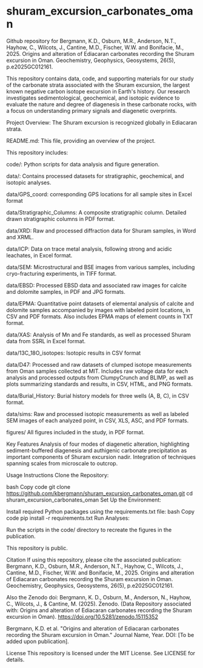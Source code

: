 # shuram_excursion_carbonates_oman
Github repository for Bergmann, K.D., Osburn, M.R., Anderson, N.T., Hayhow, C., Wilcots, J., Cantine, M.D., Fischer, W.W. and Bonifacie, M., 2025. Origins and alteration of Ediacaran carbonates recording the Shuram excursion in Oman. Geochemistry, Geophysics, Geosystems, 26(5), p.e2025GC012161.

This repository contains data, code, and supporting materials for our study of the carbonate strata associated with the Shuram excursion, the largest known negative carbon isotope excursion in Earth's history. Our research investigates sedimentological, geochemical, and isotopic evidence to evaluate the nature and degree of diagenesis in these carbonate rocks, with a focus on understanding primary signals and diagenetic overprints.

Project Overview:
The Shuram excursion is recognized globally in Ediacaran strata. 

README.md: This file, providing an overview of the project.

This repository includes:

code/: Python scripts for data analysis and figure generation.

data/: Contains processed datasets for stratigraphic, geochemical, and isotopic analyses.

data/GPS_coord: corresponding GPS locations for all sample sites in Excel format

data/Stratigraphic_Columns:
A composite stratigraphic column. Detailed drawn stratigraphic columns in PDF format.

data/XRD:
Raw and processed diffraction data for Shuram samples, in Word and XRML.

data/ICP:
Data on trace metal analysis, following strong and acidic leachates, in Excel format.

data/SEM:
Microstructural and BSE images from various samples, including cryo-fracturing experiments, in TIFF format.

data/EBSD:
Processed EBSD data and associated raw images for calcite and dolomite samples, in PDF and JPG formats.

data/EPMA:
Quantitative point datasets of elemental analysis of calcite and dolomite samples accompanied by images with labeled point locations, in CSV and PDF formats. Also includes EPMA maps of element counts in TXT format.

data/XAS:
Analysis of Mn and Fe standards, as well as processed Shuram data from SSRL in Excel format.

data/13C_18O_isotopes:
Isotopic results in CSV format

data/D47:
Processed and raw datasets of clumped isotope measurements from Oman samples collected at MIT. Includes raw voltage data for each analysis and processed outputs from ClumpyCrunch and BLIMP, as well as plots summarizing standards and results, in CSV, HTML, and PNG formats.

data/Burial_History:
Burial history models for three wells (A, B, C), in CSV format.

data/sims:
Raw and processed isotopic measurements as well as labeled SEM images of each analyzed point, in CSV, XLS, ASC, and PDF formats.

figures/
All figures included in the study, in PDF format.

Key Features
Analysis of four modes of diagenetic alteration, highlighting sediment-buffered diagenesis and authigenic carbonate precipitation as important components of Shuram excursion nadir.
Integration of techniques spanning scales from microscale to outcrop.

Usage Instructions
Clone the Repository:

bash
Copy code
git clone https://github.com/kbergmann/shuram_excursion_carbonates_oman.git
cd shuram_excursion_carbonates_oman
Set Up the Environment:

Install required Python packages using the requirements.txt file:
bash
Copy code
pip install -r requirements.txt
Run Analyses:

Run the scripts in the code/ directory to recreate the figures in the publication.

This repository is public.

Citation
If using this repository, please cite the associated publication: Bergmann, K.D., Osburn, M.R., Anderson, N.T., Hayhow, C., Wilcots, J., Cantine, M.D., Fischer, W.W. and Bonifacie, M., 2025. Origins and alteration of Ediacaran carbonates recording the Shuram excursion in Oman. Geochemistry, Geophysics, Geosystems, 26(5), p.e2025GC012161.

Also the Zenodo doi:  Bergmann, K. D., Osburn, M., Anderson, N., Hayhow, C., Wilcots, J., & Cantine, M. (2025). Zenodo. (Data Repository associated with: Origins and alteration of Ediacaran carbonates recording the Shuram excursion in Oman). https://doi.org/10.5281/zenodo.15115352

Bergmann, K.D. et al. "Origins and alteration of Ediacaran carbonates recording the Shuram excursion in Oman." Journal Name, Year. DOI: [To be added upon publication].

License
This repository is licensed under the MIT License. See LICENSE for details.
